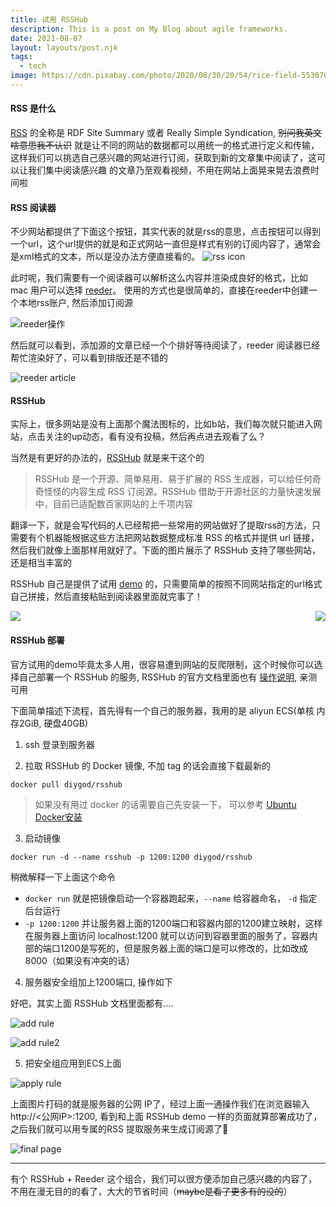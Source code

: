 ```yaml
---
title: 试用 RSSHub
description: This is a post on My Blog about agile frameworks.
date: 2021-08-07
layout: layouts/post.njk
tags:
  - tech
image: https://cdn.pixabay.com/photo/2020/08/30/20/54/rice-field-5530707_1280.jpg
---
```



#### RSS 是什么

[RSS](https://en.wikipedia.org/wiki/RSS) 的全称是 RDF Site Summary 或者 Really Simple Syndication, ~~别问我英文啥意思我不认识~~
就是让不同的网站的数据都可以用统一的格式进行定义和传输，这样我们可以挑选自己感兴趣的网站进行订阅，获取到新的文章集中阅读了，这可以让我们集中阅读感兴趣
的文章乃至观看视频，不用在网站上面晃来晃去浪费时间啦

#### RSS 阅读器

不少网站都提供了下面这个按钮，其实代表的就是rss的意思，点击按钮可以得到一个url，这个url提供的就是和正式网站一直但是样式有别的订阅内容了，通常会是xml格式的文本，所以是没办法方便直接看的。
![rss icon](http://cdn.glofission.xyz/img/1b1fe7c45939aff7450787a980c29691-20210807171958-32a5c6.png)

此时呢，我们需要有一个阅读器可以解析这么内容并渲染成良好的格式，比如 mac 用户可以选择 [reeder](https://reederapp.com/)。
使用的方式也是很简单的，直接在reeder中创建一个本地rss账户, 然后添加订阅源

![reeder操作](http://cdn.glofission.xyz/img/5587b52eff73570439b162d574847050-20210807173555-f52921.png)

然后就可以看到，添加源的文章已经一个个排好等待阅读了，reeder 阅读器已经帮忙渲染好了，可以看到排版还是不错的

![reeder article](http://cdn.glofission.xyz/img/5f62ce7eb780ed571010188fe8765b2d-20210807173835-088b0a.png)

#### RSSHub

实际上，很多网站是没有上面那个魔法图标的，比如b站，我们每次就只能进入网站，点击关注的up动态，看有没有投稿，然后再点进去观看了么？

当然是有更好的办法的，[RSSHub](https://github.com/DIYgod/RSSHub) 就是来干这个的

> RSSHub 是一个开源、简单易用、易于扩展的 RSS 生成器，可以给任何奇奇怪怪的内容生成 RSS 订阅源。RSSHub 借助于开源社区的力量快速发展中，目前已适配数百家网站的上千项内容

翻译一下，就是会写代码的人已经帮把一些常用的网站做好了提取rss的方法，只需要有个机器能根据这些方法把网站数据整成标准 RSS 的格式并提供 url 链接，然后我们就像上面那样用就好了。下面的图片展示了 RSSHub 支持了哪些网站，还是相当丰富的

RSSHub 自己是提供了试用 [demo](https://rsshub.app) 的，只需要简单的按照不同网站指定的url格式自己拼接，然后直接粘贴到阅读器里面就完事了！

<div style="display:flex;justify-content:space-between">
<img src="http://cdn.glofission.xyz/img/9d3beee4c6f6ef1f1228b0b706e80863-20210807175616-dc81cd.png">
<img src="http://cdn.glofission.xyz/img/179e3b153d7d76dc0497e6f7d4944a2a-20210807175551-b96172.png">
</div>

#### RSSHub 部署

官方试用的demo毕竟太多人用，很容易遭到网站的反爬限制，这个时候你可以选择自己部署一个 RSSHub 的服务, RSSHub 的官方文档里面也有 [操作说明](https://docs.rsshub.app/install/), 亲测可用

下面简单描述下流程，首先得有一个自己的服务器，我用的是 aliyun ECS(单核 内存2GiB, 硬盘40GB)

1. ssh 登录到服务器

2. 拉取 RSSHub 的 Docker 镜像, 不加 tag 的话会直接下载最新的

```shell
docker pull diygod/rsshub
```
> 如果没有用过 docker 的话需要自己先安装一下， 可以参考 [Ubuntu Docker安装](https://www.runoob.com/docker/ubuntu-docker-install.html)

3. 启动镜像
```shell
docker run -d --name rsshub -p 1200:1200 diygod/rsshub
```
稍微解释一下上面这个命令

- `docker run` 就是把镜像启动一个容器跑起来，`--name` 给容器命名， `-d` 指定后台运行
- `-p 1200:1200` 并让服务器上面的1200端口和容器内部的1200建立映射，这样在服务器上面访问 localhost:1200 就可以访问到容器里面的服务了，容器内部的端口1200是写死的，但是服务器上面的端口是可以修改的，比如改成8000（如果没有冲突的话）

4. 服务器安全组加上1200端口, 操作如下


好吧，其实上面 RSSHub 文档里面都有....

![add rule](http://cdn.glofission.xyz/img/a070687ca2ed0a117eac459bd2edfbfc-20210807181508-b0ee44.png)

![add rule2](http://cdn.glofission.xyz/img/69562bef7d90ce983ade57b9262dc30c-Jietu20210807-181822-d48ca9.jpg)

5. 把安全组应用到ECS上面

![apply rule](http://cdn.glofission.xyz/img/c7c495b56bb08bcbbe1b7bc593012e6e-20210807182042-0a7e9a.png)

上面图片打码的就是服务器的公网 IP了，经过上面一通操作我们在浏览器输入 http://<公网IP>:1200, 看到和上面 RSSHub demo 一样的页面就算部署成功了，之后我们就可以用专属的RSS 提取服务来生成订阅源了🙂

![final page](http://cdn.glofission.xyz/img/20dd670b20cc76c57676829ac7ba0657-20210807182335-38e268.png)

---

有个 RSSHub + Reeder 这个组合，我们可以很方便添加自己感兴趣的内容了，不用在漫无目的的看了，大大的节省时间（~~maybe是看了更多有的没的~~）